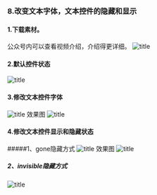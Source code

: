 ### 8.改变文本字体，文本控件的隐藏和显示
#### 1.下载素材。
公众号内可以查看视频介绍，介绍得更详细。
![title](https://raw.githubusercontent.com/JSZNopi/JSZImage/master/gitnote/2019/10/30/WXCODE-1572446034519.jpeg)

#### 2.默认控件状态
![title](https://raw.githubusercontent.com/JSZNopi/JSZImage/master/gitnote/2019/11/11/1-1573473233676.png)

#### 3.修改文本控件字体
![title](https://raw.githubusercontent.com/JSZNopi/JSZImage/master/gitnote/2019/11/11/2-1573473263381.png)
效果图
![title](https://raw.githubusercontent.com/JSZNopi/JSZImage/master/gitnote/2019/11/11/3-1573473288590.png)

#### 4.修改文本控件显示和隐藏状态
#####1、gone隐藏方式
![title](https://raw.githubusercontent.com/JSZNopi/JSZImage/master/gitnote/2019/11/11/4-1573473339175.png)
效果图
![title](https://raw.githubusercontent.com/JSZNopi/JSZImage/master/gitnote/2019/11/11/5-1573473348599.png)
##### 2、invisible隐藏方式
![title](https://raw.githubusercontent.com/JSZNopi/JSZImage/master/gitnote/2019/11/11/6-1573473370526.png)
